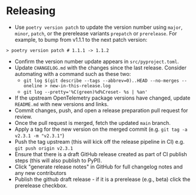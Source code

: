 # Releasing

- Use `poetry version patch` to update the version number using `major`, `minor`, `patch`, or the prerelease variants `prepatch` or `prerelease`.
  For example, to bump from v1.1.1 to the next patch version:

```shell
> poetry version patch # 1.1.1 -> 1.1.2
```

- Confirm the version number update appears in `src/pyproject.toml`.
- Update `CHANGELOG.md` with the changes since the last release. Consider automating with a command such as these two:
  - `git log $(git describe --tags --abbrev=0)..HEAD --no-merges --oneline > new-in-this-release.log`
  - `git log --pretty='%C(green)%d%Creset- %s | %an'`
- If the upstream OpenTelemetry package versions have changed, update `README.md` with new versions and links.
- Commit changes, push, and open a release preparation pull request for review.
- Once the pull request is merged, fetch the updated `main` branch.
- Apply a tag for the new version on the merged commit (e.g. `git tag -a v2.3.1 -m "v2.3.1"`)
- Push the tag upstream (this will kick off the release pipeline in CI) e.g. `git push origin v2.3.1`
- Ensure that there is a draft GitHub release created as part of CI publish steps (this will also publish to PyPI).
- Click "generate release notes" in GitHub for full changelog notes and any new contributors
- Publish the github draft release - if it is a prerelease (e.g., beta) click the prerelease checkbox.
